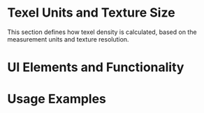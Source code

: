 # Texel Units and Texture Size

This section defines how texel density is calculated, based on the measurement units and texture resolution.



# UI Elements and Functionality



# Usage Examples